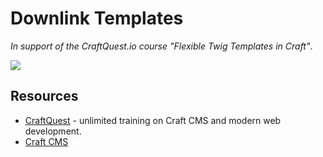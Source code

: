 # Downlink Templates

_In support of the CraftQuest.io course "Flexible Twig Templates in Craft"_.

![](images/downlink-screenshot.png)


## Resources
* [CraftQuest](https://craftquest.io) - unlimited training on Craft CMS and modern web development.
* [Craft CMS](https://craftcms.com)
